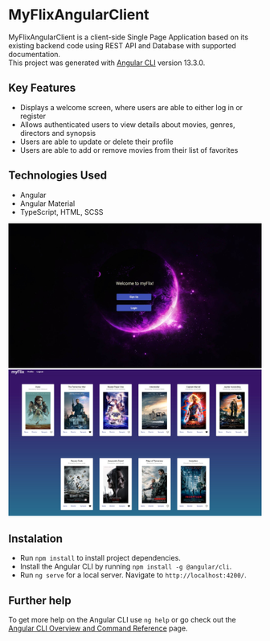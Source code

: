 # MyFlixAngularClient

MyFlixAngularClient is a client-side Single Page Application based on its existing backend code using REST API and Database with supported documentation.<br>
This project was generated with [Angular CLI](https://github.com/angular/angular-cli) version 13.3.0.

## Key Features

- Displays a welcome screen, where users are able to either log in or register
- Allows authenticated users to view details about movies, genres, directors and synopsis
- Users are able to update or delete their profile
- Users are able to add or remove movies from their list of favorites

## Technologies Used

- Angular
- Angular Material
- TypeScript, HTML, SCSS

![Markdown Logo](/src/assets/welcomescreen.jpg)
![Markdown Logo](/src/assets/moviesscreen.jpg)

## Instalation

- Run `npm install` to install project dependencies.
- Install the Angular CLI by running `npm install -g @angular/cli`.
- Run `ng serve` for a local server. Navigate to `http://localhost:4200/`.

## Further help

To get more help on the Angular CLI use `ng help` or go check out the [Angular CLI Overview and Command Reference](https://angular.io/cli) page.
